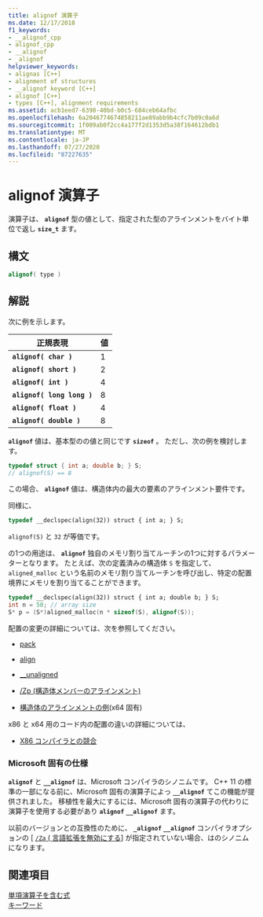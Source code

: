 ```yaml
---
title: alignof 演算子
ms.date: 12/17/2018
f1_keywords:
- __alignof_cpp
- alignof_cpp
- __alignof
- _alignof
helpviewer_keywords:
- alignas [C++]
- alignment of structures
- __alignof keyword [C++]
- alignof [C++]
- types [C++], alignment requirements
ms.assetid: acb1eed7-6398-40bd-b0c5-684ceb64afbc
ms.openlocfilehash: 6a2046774674858211ae89abb9b4cfc7b09c0a6d
ms.sourcegitcommit: 1f009ab0f2cc4a177f2d1353d5a38f164612bdb1
ms.translationtype: MT
ms.contentlocale: ja-JP
ms.lasthandoff: 07/27/2020
ms.locfileid: "87227635"
---
```

# <a name="alignof-operator"></a>alignof 演算子

演算子は、 **`alignof`** 型の値として、指定された型のアラインメントをバイト単位で返し **`size_t`** ます。

## <a name="syntax"></a>構文

```cpp
alignof( type )
```

## <a name="remarks"></a>解説

次に例を示します。

| 正規表現 | 値 |
|--|--|
| **`alignof( char )`** | 1 |
| **`alignof( short )`** | 2 |
| **`alignof( int )`** | 4 |
| **`alignof( long long )`** | 8 |
| **`alignof( float )`** | 4 |
| **`alignof( double )`** | 8 |

**`alignof`** 値は、基本型のの値と同じです **`sizeof`** 。 ただし、次の例を検討します。

```cpp
typedef struct { int a; double b; } S;
// alignof(S) == 8
```

この場合、 **`alignof`** 値は、構造体内の最大の要素のアラインメント要件です。

同様に、

```cpp
typedef __declspec(align(32)) struct { int a; } S;
```

`alignof(S)` と `32` が等価です。

の1つの用途は、 **`alignof`** 独自のメモリ割り当てルーチンの1つに対するパラメーターとなります。 たとえば、次の定義済みの構造体 `S` を指定して、`aligned_malloc` という名前のメモリ割り当てルーチンを呼び出し、特定の配置境界にメモリを割り当てることができます。

```cpp
typedef __declspec(align(32)) struct { int a; double b; } S;
int n = 50; // array size
S* p = (S*)aligned_malloc(n * sizeof(S), alignof(S));
```

配置の変更の詳細については、次を参照してください。

- [pack](../preprocessor/pack.md)

- [align](../cpp/align-cpp.md)

- [__unaligned](../cpp/unaligned.md)

- [/Zp (構造体メンバーのアラインメント)](../build/reference/zp-struct-member-alignment.md)

- [構造体のアラインメントの例](../build/x64-software-conventions.md#examples-of-structure-alignment)(x64 固有)

x86 と x64 用のコード内の配置の違いの詳細については、

- [X86 コンパイラとの競合](../build/x64-software-conventions.md#conflicts-with-the-x86-compiler)

### <a name="microsoft-specific"></a>Microsoft 固有の仕様

**`alignof`** と **`__alignof`** は、Microsoft コンパイラのシノニムです。 C++ 11 の標準の一部になる前に、Microsoft 固有の演算子によっ **`__alignof`** てこの機能が提供されました。 移植性を最大にするには、Microsoft 固有の演算子の代わりに演算子を使用する必要があり **`alignof`** **`__alignof`** ます。

以前のバージョンとの互換性のために、 **`_alignof`** **`__alignof`** コンパイラオプションの [ [ `/Za` \( 言語拡張を無効にする](../build/reference/za-ze-disable-language-extensions.md)] が指定されていない場合、はのシノニムになります。

## <a name="see-also"></a>関連項目

[単項演算子を含む式](../cpp/expressions-with-unary-operators.md)<br/>
[キーワード](../cpp/keywords-cpp.md)
